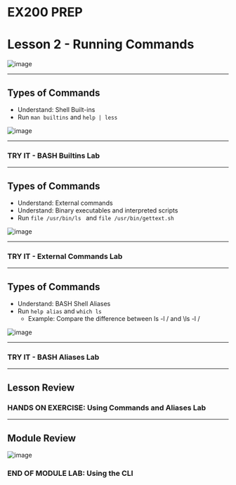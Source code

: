# EX200 PREP

# Lesson 2 - Running Commands

![image](https://user-images.githubusercontent.com/36435980/143952146-000c113f-a867-4ff8-8c33-1737105037e3.png)

*****
## Types of Commands
- Understand: Shell Built-ins
- Run `man builtins` and  `help | less`

![image](https://user-images.githubusercontent.com/36435980/143952275-dfd1f093-c983-4874-8e1c-7badd40895e1.png)

*****
### TRY IT - BASH Builtins Lab

*****
## Types of Commands
- Understand: External commands
- Understand: Binary executables and interpreted scripts
- Run `file /usr/bin/ls ` and `file /usr/bin/gettext.sh ` 

![image](https://user-images.githubusercontent.com/36435980/143952479-7a88ee0a-b991-4de6-a69c-1672cc3e8bb1.png)

*****
### TRY IT - External Commands Lab

*****

## Types of Commands
- Understand: BASH Shell Aliases
- Run `help alias` and `which ls` 
  - Example: Compare the difference between ls -l /  and   \ls -l /

![image](https://user-images.githubusercontent.com/36435980/143952644-22747815-83a9-4e28-9bae-b450aa06e68e.png)

*****
### TRY IT - BASH Aliases Lab

*****
## Lesson Review

### HANDS ON EXERCISE: Using Commands and Aliases Lab

*****

## Module Review

![image](https://user-images.githubusercontent.com/36435980/143947048-75d4e7b0-3f09-40a8-aaa3-af967b1e1b62.png)

### END OF MODULE LAB:  Using the CLI
